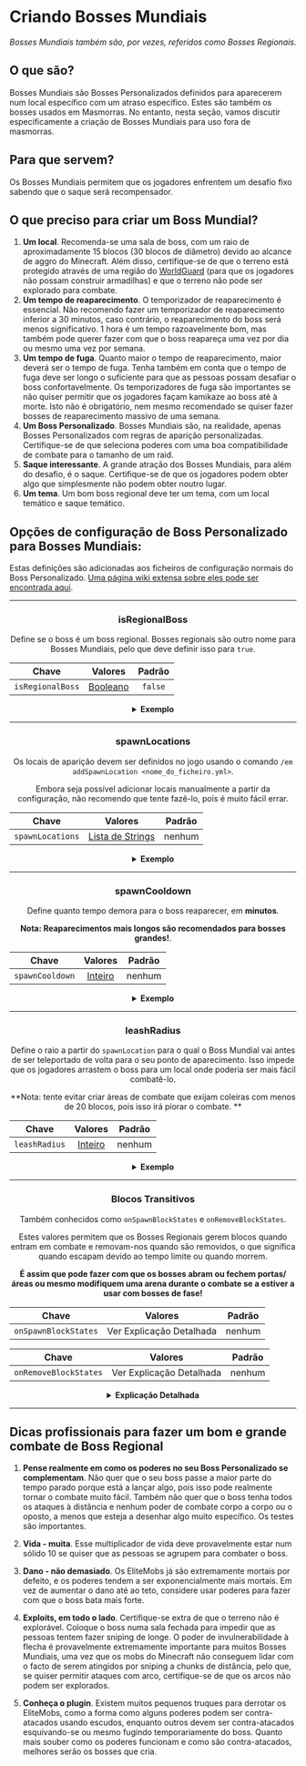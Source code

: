 # Criando Bosses Mundiais

*Bosses Mundiais também são, por vezes, referidos como Bosses Regionais.*
## O que são?

Bosses Mundiais são Bosses Personalizados definidos para aparecerem num local específico com um atraso específico. Estes
são também os bosses usados em Masmorras. No entanto, nesta seção, vamos discutir especificamente a criação de Bosses
Mundiais para uso fora de masmorras.

## Para que servem?

Os Bosses Mundiais permitem que os jogadores enfrentem um desafio fixo sabendo que o saque será recompensador.

## O que preciso para criar um Boss Mundial?

1. **Um local**. Recomenda-se uma sala de boss, com um raio de aproximadamente 15 blocos (30 blocos de diâmetro) devido
   ao alcance de aggro do Minecraft. Além disso, certifique-se de que o terreno está protegido através de uma região
   do [WorldGuard](https://dev.bukkit.org/projects/worldguard) (para que os jogadores não possam construir armadilhas) e
   que o terreno não pode ser explorado para combate.
2. **Um tempo de reaparecimento**. O temporizador de reaparecimento é essencial. Não recomendo fazer um temporizador de
   reaparecimento inferior a 30 minutos, caso contrário, o reaparecimento do boss será menos significativo. 1 hora é um
   tempo razoavelmente bom, mas também pode querer fazer com que o boss reapareça uma vez por dia ou mesmo uma vez por
   semana.
3. **Um tempo de fuga**. Quanto maior o tempo de reaparecimento, maior deverá ser o tempo de fuga. Tenha também em conta
   que o tempo de fuga deve ser longo o suficiente para que as pessoas possam desafiar o boss confortavelmente. Os
   temporizadores de fuga são importantes se não quiser permitir que os jogadores façam kamikaze ao boss até à morte.
   Isto não é obrigatório, nem mesmo recomendado se quiser fazer bosses de reaparecimento massivo de uma semana.
4. **Um Boss Personalizado**. Bosses Mundiais são, na realidade, apenas Bosses Personalizados com regras de aparição
   personalizadas. Certifique-se de que seleciona poderes com uma boa compatibilidade de combate para o tamanho de um
   raid.
5. **Saque interessante**. A grande atração dos Bosses Mundiais, para além do desafio, é o saque. Certifique-se de que
   os jogadores podem obter algo que simplesmente não podem obter noutro lugar.
6. **Um tema**. Um bom boss regional deve ter um tema, com um local temático e saque temático.

## Opções de configuração de Boss Personalizado para Bosses Mundiais:

Estas definições são adicionadas aos ficheiros de configuração normais do Boss
Personalizado. [Uma página wiki extensa sobre eles pode ser encontrada aqui]($language$/elitemobs/creating_bosses.md).

<div align="center">

***

### isRegionalBoss

Define se o boss é um boss regional. Bosses regionais são outro nome para Bosses Mundiais, pelo que deve definir isso
para `true`.

| Chave            |        Valores        | Padrão  |
|------------------|:---------------------:|:-------:|
| `isRegionalBoss` | [Booleano](#booleano) | `false` |

<details>

<summary><b>Exemplo</b></summary>

<div align="left">

```yml
isRegionalBoss: true
```

</div>

</details>

***

### spawnLocations

Os locais de aparição devem ser definidos no jogo usando o comando `/em addSpawnLocation <nome_do_ficheiro.yml>`.

Embora seja possível adicionar locais manualmente a partir da configuração, não recomendo que tente fazê-lo, pois é
muito fácil errar.

| Chave            |                Valores                | Padrão |
|------------------|:-------------------------------------:|:------:|
| `spawnLocations` | [Lista de Strings](#lista_de_strings) | nenhum |

<details>

<summary><b>Exemplo</b></summary>

<div align="left">

Locais em ficheiros de configuração (para utilizadores avançados) Os ficheiros de configuração do Boss Regional
armazenam todas as instâncias desse Boss Regional num único ficheiro, armazenando vários locais de aparição, bem como
temporizadores de reaparecimento.

Em termos práticos, isso significa que esta entrada:

```yaml
spawnLocations:
- elitemobs_sewer_maze,-70.17178578884845,168.2,-173.17112099568718,-271.24023,64.19999:1610710903931
- elitemobs_sewer_maze,-135.02262355317436,168.2,-153.28849346821508,-98.53906,60.750263:1609026066482
- elitemobs_sewer_maze,-70.43846307626053,168.2,-174.13499832314378,-271.24023,64.19999:1610710886530
- elitemobs_sewer_maze,-130.39762674971664,168.2,-171.67396911490718,-47.532227,51.900173:1609026066482
- elitemobs_sewer_maze,-117.12782160766056,162.2,-166.40989416757444,-71.37402,-1.4997427:1610710974882
- elitemobs_sewer_maze,-105.13138759611667,168.2,-169.85898023126538,-124.34766,41.24988:1610710945331
- elitemobs_sewer_maze,-106.21847515732084,169.2,-152.3609257554766,-170.86523,21.450315:1610537606222
```

contém 7 Bosses Regionais diferentes, em locais diferentes, e com temporizadores de reaparecimento diferentes.

Vamos analisar os detalhes, dando uma olhada no primeiro Boss Regional:

```yaml
- elitemobs_sewer_maze,-70.17178578884845,168.2,-173.17112099568718,-271.24023,64.19999:1610710903931
```

Uma vez que isto segue o formato `mundo,x,y,z,pitch,yaw:timestampUnix`, o boss está a aparecer num mundo
chamado `elitemobs_sewer_maze` em x = `-70.17178578884845`, y = `168.2`, z = `-173.17112099568718`,
pitch = `-271.24023`, yaw = `64.19999`.

O timestamp Unix armazena a hora, em tempo Unix, na qual o boss irá reaparecer. Isso é usado para armazenar os tempos de
reaparecimento através de reinícios. Se pretender saber a que hora corresponde, existem inúmeras ferramentas de
conversão de tempo Unix para tempo real que pode encontrar online.

Se desejar que um boss específico reapareça após um reload ou reinício, tudo o que precisa de fazer é limpar a
entrada `:timestampUnix`.

</div>

</details>

***

### spawnCooldown

Define quanto tempo demora para o boss reaparecer, em **minutos**.

**Nota: Reaparecimentos mais longos são recomendados para bosses grandes!**.

| Chave           |       Valores       | Padrão |
|-----------------|:-------------------:|:------:|
| `spawnCooldown` | [Inteiro](#inteiro) | nenhum |

<details>

<summary><b>Exemplo</b></summary>

<div align="left">

```yml
spawnCooldown: 20
```

</div>

</details>

***

### leashRadius

Define o raio a partir do `spawnLocation` para o qual o Boss Mundial vai antes de ser teleportado de volta para o seu
ponto de aparecimento. Isso impede que os jogadores arrastem o boss para um local onde poderia ser mais fácil
combatê-lo.

**Nota: tente evitar criar áreas de combate que exijam coleiras com menos de 20 blocos, pois isso irá piorar o combate.
**

| Chave         |       Valores       | Padrão |
|---------------|:-------------------:|:------:|
| `leashRadius` | [Inteiro](#inteiro) | nenhum |

<details>

<summary><b>Exemplo</b></summary>

<div align="left">

```yml
leashRadius: 30
```

</div>

</details>

***

### Blocos Transitivos

Também conhecidos como `onSpawnBlockStates` e `onRemoveBlockStates`.

Estes valores permitem que os Bosses Regionais gerem blocos quando entram em combate e removam-nos quando são removidos,
o que significa quando escapam devido ao tempo limite ou quando morrem.

**É assim que pode fazer com que os bosses abram ou fechem portas/áreas ou mesmo modifiquem uma arena durante o combate
se a estiver a usar com bosses de fase!**

| Chave                |         Valores          | Padrão |
|----------------------|:------------------------:|:------:|
| `onSpawnBlockStates` | Ver Explicação Detalhada | nenhum |

| Chave                |     Valores     | Padrão  |
|---------------------|:---------------:|:-------:|
| `onRemoveBlockStates` | Ver Explicação Detalhada |  nenhum |

<details>

<summary><b>Explicação Detalhada</b></summary>

<div align="left">

**Todos os blocos são relativos à localização do aparecimento. Certifique-se de que tem a localização final do
aparecimento antes de começar a definir quaisquer blocos.**

</br>Se já criou uma grande área de Blocos Transitivos e agora precisa de mover o boss, mas não quer refazer os Blocos
Transitivos. Então pode usar a ação EliteScript [Teleport]($language$/elitemobs/elitescript_actions.md&section=teleport)
para mover o boss para o local correto depois de aparecer. Tenha em mente que terá de ajustar a sua coleira em
conformidade.

Devido à complexidade da definição de blocos, não é recomendado que o faça manualmente. Deve usar os seguintes comandos
para o fazer:

- /em registerblocks <ficheiro\_de\_boss\_regional.yml> <on\_spawn/on\_remove>
- /em registerblocksedit <ficheiro\_de\_boss\_regional.yml> <on\_spawn/on\_remove>
- /em registerblocksarea <ficheiro\_de\_boss\_regional.yml> <on\_spawn/on\_remove>
- /em registerblocksareaedit <ficheiro\_de\_boss\_regional.yml> <on\_spawn/on\_remove>
- /em cancelblocks

Vamos analisar isto.

**/em registerblocks <ficheiro\_de\_boss\_regional.yml> <on\_spawn/on\_remove>**

O comando mais básico. Este é um botão que executa uma vez para iniciar e novamente para confirmar. Tal como todos os
outros comandos, escolhe se está a definir que estes blocos sejam modificados para o estado `on_spawn` ou `on_remove`.

Se estiver a registar o on\_spawn, isto irá modificar os blocos quando o boss aparecer ou reaparecer. Se estiver a
registar o on\_remove, isto irá modificar os blocos quando o boss morrer ou expirar usando a mecânica de tempo limite do
Boss Personalizado.

Para registar blocos, basta colocar ou remover os blocos que deseja modificar enquanto esta definição está ativa.

**/em registerblocksedit <ficheiro\_de\_boss\_regional.yml> <on\_spawn/on\_remove>**

Se quiser modificar blocos já definidos, pode usar este comando. Funciona de forma muito semelhante
ao `/em registerblocks <ficheiro_de_boss_regional.yml> <on_spawn/on_remove>`.

**/em registerblocksarea <ficheiro\_de\_boss\_regional.yml> <on\_spawn/on\_remove>**

Tal como `/em registerblocks <ficheiro_de_boss_regional.yml> <on_spawn/on_remove>`, isto permite-lhe registar blocos,
mas permite selecioná-los obtendo dois cantos diametralmente opostos (o mesmo que a seleção de região do worldedit /
worldguard) em vez de selecionar blocos individualmente.

Por razões de segurança, existe um limite de 200 blocos (por defeito, modificável em config.yml) para seleções
regionais. Tenha em mente que todos os blocos são modificados no mesmo tick, por isso, se estiver a modificar muito
terreno, provavelmente começará a ver grandes picos de lag ao executar estas modificações.

**/em registerblocksareaedit <ficheiro\_de\_boss\_regional.yml> <on\_spawn/on\_remove>**

Funciona da mesma forma que `/em registerblocksedit`, mas para áreas. Pode ser usado para ultrapassar o limite de
registo de blocos de 200 (por defeito) para áreas.

**/em cancelblocks**

Em qualquer altura, se for cometido um erro ao registar blocos, pode executar este comando para cancelar o registo. Irá
reverter quaisquer alterações que tenha começado a registar nessa edição/registo.

</div>

</details>

</div>

***

## Dicas profissionais para fazer um bom e grande combate de Boss Regional

1. **Pense realmente em como os poderes no seu Boss Personalizado se complementam**. Não quer que o seu boss passe a
   maior parte do tempo parado porque está a lançar algo, pois isso pode realmente tornar o combate muito fácil. Também
   não quer que o boss tenha todos os ataques à distância e nenhum poder de combate corpo a corpo ou o oposto, a menos
   que esteja a desenhar algo muito específico. Os testes são importantes.

2. **Vida - muita**. Esse multiplicador de vida deve provavelmente estar num sólido 10 se quiser que as pessoas se
   agrupem para combater o boss.

3. **Dano - não demasiado**. Os EliteMobs já são extremamente mortais por defeito, e os poderes tendem a ser
   exponencialmente mais mortais. Em vez de aumentar o dano até ao teto, considere usar poderes para fazer com que o
   boss bata mais forte.

4. **Exploits, em todo o lado**. Certifique-se extra de que o terreno não é explorável. Coloque o boss numa sala fechada
   para impedir que as pessoas tentem fazer sniping de longe. O poder de invulnerabilidade à flecha é provavelmente
   extremamente importante para muitos Bosses Mundiais, uma vez que os mobs do Minecraft não conseguem lidar com o facto
   de serem atingidos por sniping a chunks de distância, pelo que, se quiser permitir ataques com arco, certifique-se de
   que os arcos não podem ser explorados.

5. **Conheça o plugin**. Existem muitos pequenos truques para derrotar os EliteMobs, como a forma como alguns poderes
   podem ser contra-atacados usando escudos, enquanto outros devem ser contra-atacados esquivando-se ou mesmo fugindo
   temporariamente do boss. Quanto mais souber como os poderes funcionam e como são contra-atacados, melhores serão os
   bosses que cria.
